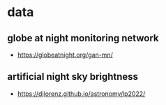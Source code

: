 # data

## globe at night monitoring network

- https://globeatnight.org/gan-mn/

## artificial night sky brightness

- https://djlorenz.github.io/astronomy/lp2022/
